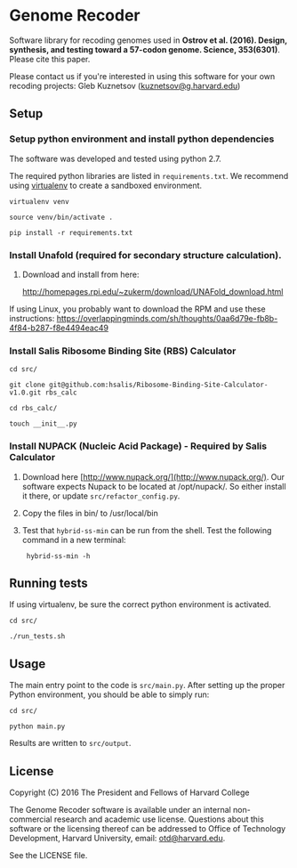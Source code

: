 # Genome Recoder

Software library for recoding genomes used in **Ostrov et al. (2016). Design, synthesis, and testing toward a 57-codon genome. Science, 353(6301)**. Please cite this paper.

Please contact us if you're interested in using this software for your own recoding projects: Gleb Kuznetsov (kuznetsov@g.harvard.edu)

## Setup

### Setup python environment and install python dependencies

The software was developed and tested using python 2.7.

The required python libraries are listed in `requirements.txt`. We recommend
using [virtualenv](http://pypi.python.org/pypi/virtualenv) to create a
sandboxed environment.

    virtualenv venv

    source venv/bin/activate .

    pip install -r requirements.txt

### Install Unafold (required for secondary structure calculation).

1. Download and install from here:

    <http://homepages.rpi.edu/~zukerm/download/UNAFold_download.html>

If using Linux, you probably want to download the RPM and use these instructions:
<https://overlappingminds.com/sh/thoughts/0aa6d79e-fb8b-4f84-b287-f8e4494eac49>

### Install Salis Ribosome Binding Site (RBS) Calculator

    cd src/

    git clone git@github.com:hsalis/Ribosome-Binding-Site-Calculator-v1.0.git rbs_calc

    cd rbs_calc/

    touch __init__.py

### Install NUPACK (Nucleic Acid Package) - Required by Salis Calculator

1. Download here [http://www.nupack.org/](http://www.nupack.org/). Our software
   expects Nupack to be located at /opt/nupack/.  So either install it there, or update `src/refactor_config.py`.

2. Copy the files in bin/ to /usr/local/bin

3. Test that `hybrid-ss-min` can be run from the shell. Test the following command in a new terminal:

        hybrid-ss-min -h

## Running tests

If using virtualenv, be sure the correct python environment is activated.

    cd src/

    ./run_tests.sh

## Usage

The main entry point to the code is `src/main.py`. After setting up the proper Python environment, you should be able to simply run:

    cd src/

    python main.py

Results are written to `src/output`.

## License

Copyright (C) 2016 The President and Fellows of Harvard College

The Genome Recoder software is available under an internal non-commercial
research and academic use license.  Questions about this software or the
licensing thereof can be addressed to  Office of Technology Development,
Harvard University, email: otd@harvard.edu.

See the LICENSE file.

